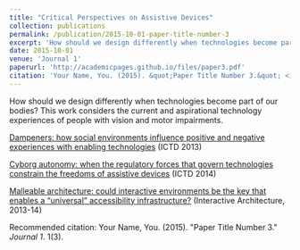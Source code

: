 ```yaml
---
title: "Critical Perspectives on Assistive Devices"
collection: publications
permalink: /publication/2015-10-01-paper-title-number-3
excerpt: 'How should we design differently when technologies become part of our bodies? '
date: 2015-10-01
venue: 'Journal 1'
paperurl: 'http://academicpages.github.io/files/paper3.pdf'
citation: 'Your Name, You. (2015). &quot;Paper Title Number 3.&quot; <i>Journal 1</i>. 1(3).'
---
```

How should we design differently when technologies become part of our bodies? This work considers the current and aspirational technology experiences of people with vision and motor impairments.

[Dampeners:  how social environments influence positive and negative experiences with enabling technologies](https://dl.acm.org/authorize?N42838) (ICTD 2013)

[Cyborg autonomy: when the regulatory forces that govern technologies constrain the freedoms of assistive devices](https://dl.acm.org/authorize?N42839) (ICTD 2014)

[Malleable architecture: could interactive environments be the key that enables a “universal” accessibility infrastructure?](http://jazzij.people.si.umich.edu/pubs/jjones_chiworkshop_interarch_designhealth.pdf) (Interactive Architecture, 2013-14)

Recommended citation: Your Name, You. (2015). "Paper Title Number 3." <i>Journal 1</i>. 1(3).